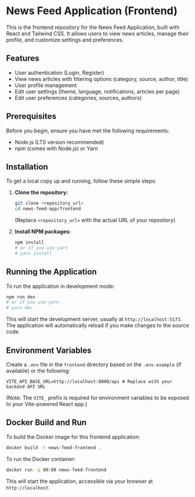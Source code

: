 # News Feed Application (Frontend)

This is the frontend repository for the News Feed Application, built with React and Tailwind CSS. It allows users to view news articles, manage their profile, and customize settings and preferences.

## Features

*   User authentication (Login, Register)
*   View news articles with filtering options (category, source, author, title)
*   User profile management
*   Edit user settings (theme, language, notifications, articles per page)
*   Edit user preferences (categories, sources, authors)

## Prerequisites

Before you begin, ensure you have met the following requirements:

*   Node.js (LTS version recommended)
*   npm (comes with Node.js) or Yarn

## Installation

To get a local copy up and running, follow these simple steps:

1.  **Clone the repository:**
    ```bash
    git clone <repository_url>
    cd news-feed-app/frontend
    ```
    (Replace `<repository_url>` with the actual URL of your repository)

2.  **Install NPM packages:**
    ```bash
    npm install
    # or if you use yarn
    # yarn install
    ```

## Running the Application

To run the application in development mode:

```bash
npm run dev
# or if you use yarn
# yarn dev
```

This will start the development server, usually at `http://localhost:5173`. The application will automatically reload if you make changes to the source code.

## Environment Variables

Create a `.env` file in the `frontend` directory based on the `.env.example` (if available) or the following:

```
VITE_API_BASE_URL=http://localhost:8000/api # Replace with your backend API URL
```
(Note: The `VITE_` prefix is required for environment variables to be exposed to your Vite-powered React app.)

## Docker Build and Run

To build the Docker image for this frontend application:

```bash
docker build -t news-feed-frontend .
```

To run the Docker container:

```bash
docker run -p 80:80 news-feed-frontend
```

This will start the application, accessible via your browser at `http://localhost`.
